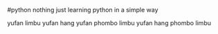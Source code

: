 #python
nothing
just learning python in a simple way

yufan limbu 
yufan hang
yufan phombo limbu
yufan hang phombo limbu
